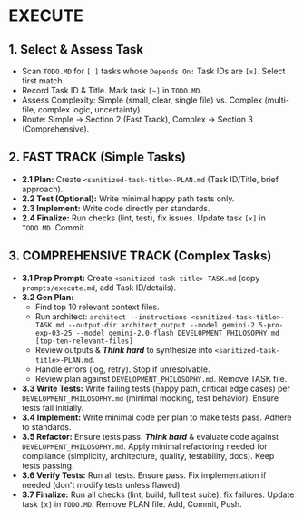# EXECUTE

## 1. Select & Assess Task
- Scan `TODO.MD` for `[ ]` tasks whose `Depends On:` Task IDs are `[x]`. Select first match.
- Record Task ID & Title. Mark task `[~]` in `TODO.MD`.
- Assess Complexity: Simple (small, clear, single file) vs. Complex (multi-file, complex logic, uncertainty).
- Route: Simple -> Section 2 (Fast Track), Complex -> Section 3 (Comprehensive).

## 2. FAST TRACK (Simple Tasks)
- **2.1 Plan:** Create `<sanitized-task-title>-PLAN.md` (Task ID/Title, brief approach).
- **2.2 Test (Optional):** Write minimal happy path tests only.
- **2.3 Implement:** Write code directly per standards.
- **2.4 Finalize:** Run checks (lint, test), fix issues. Update task `[x]` in `TODO.MD`. Commit.

## 3. COMPREHENSIVE TRACK (Complex Tasks)
- **3.1 Prep Prompt:** Create `<sanitized-task-title>-TASK.md` (copy `prompts/execute.md`, add Task ID/details).
- **3.2 Gen Plan:**
    - Find top 10 relevant context files.
    - Run architect: `architect --instructions <sanitized-task-title>-TASK.md --output-dir architect_output --model gemini-2.5-pro-exp-03-25 --model gemini-2.0-flash DEVELOPMENT_PHILOSOPHY.md [top-ten-relevant-files]`
    - Review outputs & ***Think hard*** to synthesize into `<sanitized-task-title>-PLAN.md`.
    - Handle errors (log, retry). Stop if unresolvable.
    - Review plan against `DEVELOPMENT_PHILOSOPHY.md`. Remove TASK file.
- **3.3 Write Tests:** Write failing tests (happy path, critical edge cases) per `DEVELOPMENT_PHILOSOPHY.md` (minimal mocking, test behavior). Ensure tests fail initially.
- **3.4 Implement:** Write minimal code per plan to make tests pass. Adhere to standards.
- **3.5 Refactor:** Ensure tests pass. ***Think hard*** & evaluate code against `DEVELOPMENT_PHILOSOPHY.md`. Apply minimal refactoring needed for compliance (simplicity, architecture, quality, testability, docs). Keep tests passing.
- **3.6 Verify Tests:** Run all tests. Ensure pass. Fix implementation if needed (don't modify tests unless flawed).
- **3.7 Finalize:** Run all checks (lint, build, full test suite), fix failures. Update task `[x]` in `TODO.MD`. Remove PLAN file. Add, Commit, Push.

